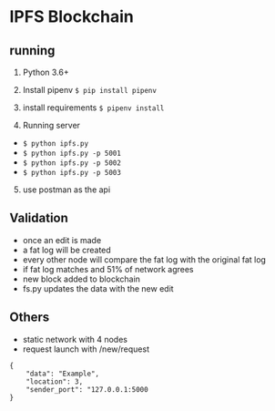 # IPFS Blockchain

## running
1. Python 3.6+
2. Install pipenv
```$ pip install pipenv```
   
3. install requirements
```$ pipenv install```
   
4. Running server
- ```$ python ipfs.py```
- ```$ python ipfs.py -p 5001```
- ```$ python ipfs.py -p 5002```
- ```$ python ipfs.py -p 5003```

5. use postman as the api

## Validation
- once an edit is made
- a fat log will be created
- every other node will compare the fat log with the original fat log
- if fat log matches and 51% of network agrees
- new block added to blockchain
- fs.py updates the data with the new edit

## Others
- static network with 4 nodes
- request launch with /new/request
```
{
    "data": "Example", 
    "location": 3, 
    "sender_port": "127.0.0.1:5000
}
```
  
